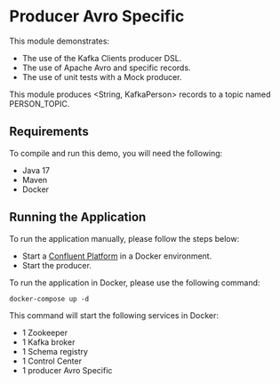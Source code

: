 # Producer Avro Specific

This module demonstrates:

- The use of the Kafka Clients producer DSL.
- The use of Apache Avro and specific records.
- The use of unit tests with a Mock producer.

This module produces <String, KafkaPerson> records to a topic named PERSON_TOPIC.

## Requirements

To compile and run this demo, you will need the following:

- Java 17
- Maven
- Docker

## Running the Application

To run the application manually, please follow the steps below:

- Start a [Confluent Platform](https://docs.confluent.io/platform/current/quickstart/ce-docker-quickstart.html#step-1-download-and-start-cp) in a Docker environment.
- Start the producer.

To run the application in Docker, please use the following command:

```console
docker-compose up -d
```

This command will start the following services in Docker:

- 1 Zookeeper
- 1 Kafka broker
- 1 Schema registry
- 1 Control Center
- 1 producer Avro Specific
